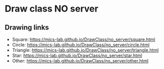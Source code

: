 # Draw class **NO** server

## Drawing links

- Square: https://mics-lab.github.io/DrawClass/no_server/square.html
- Circle: https://mics-lab.github.io/DrawClass/no_server/circle.html
- Triangle: https://mics-lab.github.io/DrawClass/no_server/triangle.html
- Star: https://mics-lab.github.io/DrawClass/no_server/star.html
- Other: https://mics-lab.github.io/DrawClass/no_server/other.html
